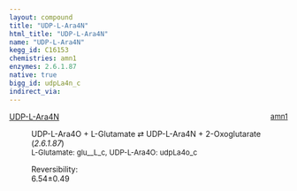 ```yaml
---
layout: compound
title: "UDP-L-Ara4N"
html_title: "UDP-L-Ara4N"
name: "UDP-L-Ara4N"
kegg_id: C16153
chemistries: amn1
enzymes: 2.6.1.87
native: true
bigg_id: udpLa4n_c
indirect_via:
---
```

<dl><dt class="rs-product"><a class="link-dark" data-bs-html="true" data-bs-title="KEGG: C16153" data-bs-toggle="tooltip" href="{{ site.url }}{{ site.baseurl }}/compounds/C16153">UDP-L-Ara4N</a><span style="float: right; max-width: 40%"><a class="link-dark opacity-50" href="{{ site.url }}{{ site.baseurl }}/chemistries/amn1" style="font-size: small; word-wrap: anywhere;">amn1</a></span></dt><dd><p>UDP-L-Ara4O + L-Glutamate ⇄ UDP-L-Ara4N + 2-Oxoglutarate (<i>2.6.1.87</i>)<br/><span style="font-size: small;"><span data-bs-html="true" data-bs-title="KEGG: C00025" data-bs-toggle="tooltip">L-Glutamate</span>: glu__L_c, <span data-bs-html="true" data-bs-title="KEGG: C16155" data-bs-toggle="tooltip">UDP-L-Ara4O</span>: udpLa4o_c</span><br/><div class="reversibility_info">Reversibility: <div class="progress"><div aria-valuemax="100" aria-valuemin="0" aria-valuenow="0" class="progress-bar bg-success" role="progressbar" style="width: 0%"></div></div><span>6.54±0.49</span><div class="progress"><div aria-valuemax="10" aria-valuemin="0" aria-valuenow="6.537515509948882" class="progress-bar bg-danger" role="progressbar" style="width: 65.38%"></div><div aria-valuemax="10" aria-valuemin="0" aria-valuenow="6.537515509948882" class="progress-bar bg-warning" role="progressbar" style="width: 4.89%"></div></div></div></p><dl></dl></dd></dl>